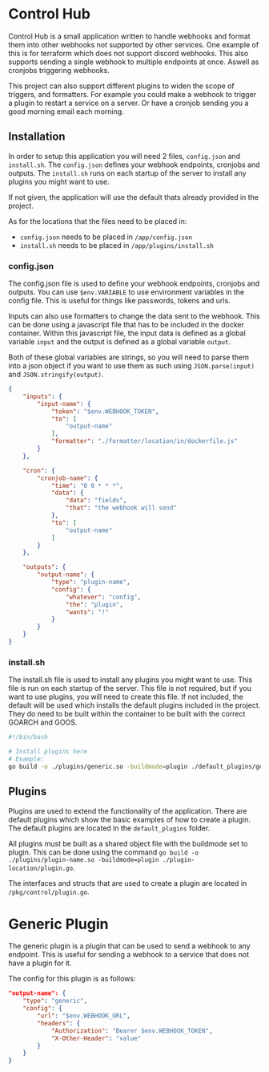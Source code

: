 # Control Hub

Control Hub is a small application written to handle webhooks and format them into other webhooks not supported by other services.
One example of this is for terraform which does not support discord webhooks.
This also supports sending a single webhook to multiple endpoints at once.
Aswell as cronjobs triggering webhooks.

This project can also support different plugins to widen the scope of triggers, and formatters.
For example you could make a webhook to trigger a plugin to restart a service on a server.
Or have a cronjob sending you a good morning email each morning.

## Installation

In order to setup this application you will need 2 files, `config.json` and `install.sh`.
The `config.json` defines your webhook endpoints, cronjobs and outputs.
The `install.sh` runs on each startup of the server to install any plugins you might want to use.

If not given, the application will use the default thats already provided in the project.

As for the locations that the files need to be placed in:
- `config.json` needs to be placed in `/app/config.json`
- `install.sh` needs to be placed in `/app/plugins/install.sh`

### config.json

The config.json file is used to define your webhook endpoints, cronjobs and outputs.
You can use `$env.VARIABLE` to use environment variables in the config file.
This is useful for things like passwords, tokens and urls.

Inputs can also use formatters to change the data sent to the webhook.
This can be done using a javascript file that has to be included in the docker container.
Within this javascript file, the input data is defined as a global variable `input` and the output is defined as a global variable `output`.

Both of these global variables are strings, so you will need to parse them into a json object if you want to use them as such using `JSON.parse(input)` and `JSON.stringify(output)`.

```json
{
    "inputs": {
        "input-name": {
            "token": "$env.WEBHOOK_TOKEN",
            "to": [
                "output-name"
            ],
            "formatter": "./formatter/location/in/dockerfile.js"
        }
    },

    "cron": {
        "cronjob-name": {
            "time": "0 0 * * *",
            "data": {
                "data": "fields",
                "that": "the webhook will send"
            },
            "to": [
                "output-name"
            ]
        }
    },

    "outputs": {
        "output-name": {
            "type": "plugin-name",
            "config": {
                "whatever": "config",
                "the": "plugin",
                "wants": "!"
            }
        }
    }
}
```

### install.sh

The install.sh file is used to install any plugins you might want to use.
This file is run on each startup of the server.
This file is not required, but if you want to use plugins, you will need to create this file.
If not included, the default will be used which installs the default plugins included in the project.
They do need to be built within the container to be built with the correct GOARCH and GOOS.

```bash
#!/bin/bash

# Install plugins here
# Example:
go build -o ./plugins/generic.so -buildmode=plugin ./default_plugins/generic/generic.go
```

## Plugins

Plugins are used to extend the functionality of the application.
There are default plugins which show the basic examples of how to create a plugin.
The default plugins are located in the `default_plugins` folder.

All plugins must be built as a shared object file with the buildmode set to plugin.
This can be done using the command `go build -o ./plugins/plugin-name.so -buildmode=plugin ./plugin-location/plugin.go`.

The interfaces and structs that are used to create a plugin are located in `/pkg/control/plugin.go`.

# Generic Plugin

The generic plugin is a plugin that can be used to send a webhook to any endpoint.
This is useful for sending a webhook to a service that does not have a plugin for it.

The config for this plugin is as follows:

```json
"output-name": {
    "type": "generic",
    "config": {
        "url": "$env.WEBHOOK_URL",
        "headers": {
            "Authorization": "Bearer $env.WEBHOOK_TOKEN",
            "X-Other-Header": "value"
        }
    }
}
```